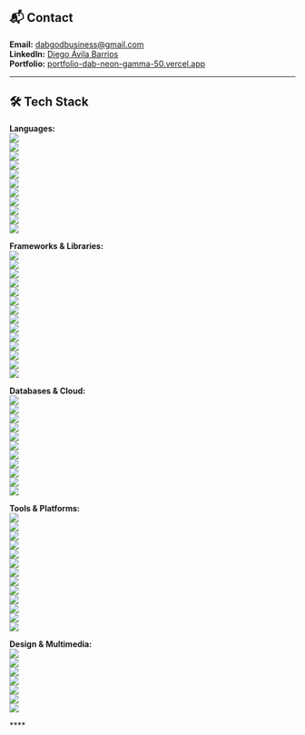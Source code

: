 ## 📬 Contact  
**Email:** dabgodbusiness@gmail.com  
**LinkedIn:** [Diego Ávila Barrios](https://www.linkedin.com/in/diego-%C3%A1vila-barrios-947292252)  
**Portfolio:** [portfolio-dab-neon-gamma-50.vercel.app](https://portfolio-dab-neon-gamma-50.vercel.app)  

---

## 🛠 Tech Stack  
<p align="center">

**Languages:**  
<img src="https://img.shields.io/badge/JavaScript-1a1a1a?style=for-the-badge&logo=javascript&logoColor=white">  
<img src="https://img.shields.io/badge/TypeScript-1a1a1a?style=for-the-badge&logo=typescript&logoColor=white">  
<img src="https://img.shields.io/badge/Python-1a1a1a?style=for-the-badge&logo=python&logoColor=white">  
<img src="https://img.shields.io/badge/Java-1a1a1a?style=for-the-badge&logo=java&logoColor=white">  
<img src="https://img.shields.io/badge/C++-1a1a1a?style=for-the-badge&logo=cplusplus&logoColor=white">  
<img src="https://img.shields.io/badge/PHP-1a1a1a?style=for-the-badge&logo=php&logoColor=white">  
<img src="https://img.shields.io/badge/HTML5-1a1a1a?style=for-the-badge&logo=html5&logoColor=white">  
<img src="https://img.shields.io/badge/CSS3-1a1a1a?style=for-the-badge&logo=css3&logoColor=white">  
<img src="https://img.shields.io/badge/SQL-1a1a1a?style=for-the-badge&logo=postgresql&logoColor=white">  
<img src="https://img.shields.io/badge/Elixir-1a1a1a?style=for-the-badge&logo=elixir&logoColor=white">  
<img src="https://img.shields.io/badge/PowerShell-1a1a1a?style=for-the-badge&logo=powershell&logoColor=white">  

**Frameworks & Libraries:**  
<img src="https://img.shields.io/badge/Node.js-1a1a1a?style=for-the-badge&logo=node.js&logoColor=white">  
<img src="https://img.shields.io/badge/Express.js-1a1a1a?style=for-the-badge&logo=express&logoColor=white">  
<img src="https://img.shields.io/badge/React-1a1a1a?style=for-the-badge&logo=react&logoColor=white">  
<img src="https://img.shields.io/badge/Angular-1a1a1a?style=for-the-badge&logo=angular&logoColor=white">  
<img src="https://img.shields.io/badge/Vue.js-1a1a1a?style=for-the-badge&logo=vue.js&logoColor=white">  
<img src="https://img.shields.io/badge/Ionic-1a1a1a?style=for-the-badge&logo=ionic&logoColor=white">  
<img src="https://img.shields.io/badge/jQuery-1a1a1a?style=for-the-badge&logo=jquery&logoColor=white">  
<img src="https://img.shields.io/badge/Bootstrap-1a1a1a?style=for-the-badge&logo=bootstrap&logoColor=white">  
<img src="https://img.shields.io/badge/TailwindCSS-1a1a1a?style=for-the-badge&logo=tailwind-css&logoColor=white">  
<img src="https://img.shields.io/badge/Laravel-1a1a1a?style=for-the-badge&logo=laravel&logoColor=white">  
<img src="https://img.shields.io/badge/Livewire-1a1a1a?style=for-the-badge&logo=laravel&logoColor=white">  
<img src="https://img.shields.io/badge/Phoenix-1a1a1a?style=for-the-badge&logo=phoenixframework&logoColor=white">  
<img src="https://img.shields.io/badge/SASS-1a1a1a?style=for-the-badge&logo=sass&logoColor=white">  
<img src="https://img.shields.io/badge/Vite-1a1a1a?style=for-the-badge&logo=vite&logoColor=white">  

**Databases & Cloud:**  
<img src="https://img.shields.io/badge/MySQL-1a1a1a?style=for-the-badge&logo=mysql&logoColor=white">  
<img src="https://img.shields.io/badge/PostgreSQL-1a1a1a?style=for-the-badge&logo=postgresql&logoColor=white">  
<img src="https://img.shields.io/badge/MongoDB-1a1a1a?style=for-the-badge&logo=mongodb&logoColor=white">  
<img src="https://img.shields.io/badge/MariaDB-1a1a1a?style=for-the-badge&logo=mariadb&logoColor=white">  
<img src="https://img.shields.io/badge/Microsoft_SQL_Server-1a1a1a?style=for-the-badge&logo=microsoft-sql-server&logoColor=white">  
<img src="https://img.shields.io/badge/Oracle-1a1a1a?style=for-the-badge&logo=oracle&logoColor=white">  
<img src="https://img.shields.io/badge/Firebase-1a1a1a?style=for-the-badge&logo=firebase&logoColor=white">  
<img src="https://img.shields.io/badge/Google_Cloud-1a1a1a?style=for-the-badge&logo=google-cloud&logoColor=white">  
<img src="https://img.shields.io/badge/Azure-1a1a1a?style=for-the-badge&logo=microsoft-azure&logoColor=white">  
<img src="https://img.shields.io/badge/DigitalOcean-1a1a1a?style=for-the-badge&logo=digitalocean&logoColor=white">  
<img src="https://img.shields.io/badge/Vercel-1a1a1a?style=for-the-badge&logo=vercel&logoColor=white">  

**Tools & Platforms:**  
<img src="https://img.shields.io/badge/Git-1a1a1a?style=for-the-badge&logo=git&logoColor=white">  
<img src="https://img.shields.io/badge/GitHub-1a1a1a?style=for-the-badge&logo=github&logoColor=white">  
<img src="https://img.shields.io/badge/GitLab-1a1a1a?style=for-the-badge&logo=gitlab&logoColor=white">  
<img src="https://img.shields.io/badge/Bitbucket-1a1a1a?style=for-the-badge&logo=bitbucket&logoColor=white">  
<img src="https://img.shields.io/badge/Arduino-1a1a1a?style=for-the-badge&logo=arduino&logoColor=white">  
<img src="https://img.shields.io/badge/Raspberry_Pi-1a1a1a?style=for-the-badge&logo=raspberry-pi&logoColor=white">  
<img src="https://img.shields.io/badge/Cisco-1a1a1a?style=for-the-badge&logo=cisco&logoColor=white">  
<img src="https://img.shields.io/badge/Apache-1a1a1a?style=for-the-badge&logo=apache&logoColor=white">  
<img src="https://img.shields.io/badge/Postman-1a1a1a?style=for-the-badge&logo=postman&logoColor=white">  
<img src="https://img.shields.io/badge/Trello-1a1a1a?style=for-the-badge&logo=trello&logoColor=white">  
<img src="https://img.shields.io/badge/Jira-1a1a1a?style=for-the-badge&logo=jira&logoColor=white">  
<img src="https://img.shields.io/badge/Notion-1a1a1a?style=for-the-badge&logo=notion&logoColor=white">  
<img src="https://img.shields.io/badge/Windows_Terminal-1a1a1a?style=for-the-badge&logo=windows-terminal&logoColor=white">  

**Design & Multimedia:**  
<img src="https://img.shields.io/badge/Photoshop-1a1a1a?style=for-the-badge&logo=adobe-photoshop&logoColor=white">  
<img src="https://img.shields.io/badge/Illustrator-1a1a1a?style=for-the-badge&logo=adobe-illustrator&logoColor=white">  
<img src="https://img.shields.io/badge/Premiere_Pro-1a1a1a?style=for-the-badge&logo=adobe-premiere-pro&logoColor=white">  
<img src="https://img.shields.io/badge/Blender-1a1a1a?style=for-the-badge&logo=blender&logoColor=white">  
<img src="https://img.shields.io/badge/Figma-1a1a1a?style=for-the-badge&logo=figma&logoColor=white">  
<img src="https://img.shields.io/badge/Canva-1a1a1a?style=for-the-badge&logo=canva&logoColor=white">  
<img src="https://img.shields.io/badge/GIMP-1a1a1a?style=for-the-badge&logo=gimp&logoColor=white">  

</p>
****
